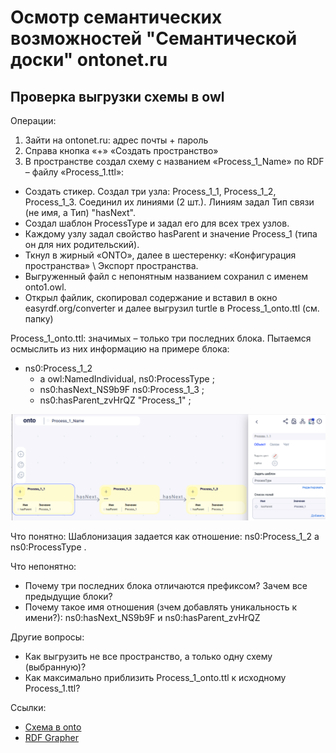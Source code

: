 # Осмотр семантических возможностей "Семантической доски" ontonet.ru
## Проверка выгрузки схемы в owl
Операции:
1. Зайти на ontonet.ru: адрес почты + пароль
2. Справа кнопка «+» «Создать пространство»
3. В пространстве создал схему с названием «Process_1_Name» по RDF – файлу «Process_1.ttl»: 
- Создать стикер. Создал три узла: Process_1_1, Process_1_2, Process_1_3. Соединил их линиями (2 шт.). Линиям задал Тип связи (не имя, а Тип) "hasNext".
- Создал шаблон ProcessType и задал его для всех трех узлов.
- Каждому узлу задал свойство hasParent и значение Process_1 (типа он для них родительский).
- Ткнул в жирный «ONTO», далее в шестеренку: «Конфигурация пространства» \ Экспорт пространства.
- Выгруженный файл с непонятным названием сохранил с именем onto1.owl.
- Открыл файлик, скопировал содержание и вставил в окно easyrdf.org/converter и далее выгрузил turtle в Process_1_onto.ttl (см. папку)

Process_1_onto.ttl: значимых – только три последних блока. Пытаемся осмыслить из них информацию на примере блока:
- ns0:Process_1_2
  - a owl:NamedIndividual, ns0:ProcessType ;
  - ns0:hasNext_NS9b9F ns0:Process_1_3 ;
  - ns0:hasParent_zvHrQZ "Process_1" ;
<img src="onto2.png" width="600" />

Что понятно: Шаблонизация задается как отношение: ns0:Process_1_2 a ns0:ProcessType .

Что непонятно:
- Почему три последних блока отличаются префиксом? Зачем все предыдущие блоки?
- Почему такое имя отношения (зчем добавлять уникальность к имени?): ns0:hasNext_NS9b9F  и ns0:hasParent_zvHrQZ

Другие вопросы:
- Как выгрузить не все пространство, а только одну схему (выбранную)?
- Как максимально приблизить Process_1_onto.ttl к исходному Process_1.ttl?

Ссылки:
- [Схема в onto](https://app.ontonet.ru/ru/home/operation/E?uuid=e3b69106-4d20-4e9d-9cd6-9027378164c0&realm=d4a500e1-133b-4062-8e92-6c498d431db6)
- [RDF Grapher](https://www.ldf.fi/service/rdf-grapher?rdf=%40prefix+owl%3A+%3Chttp%3A%2F%2Fwww.w3.org%2F2002%2F07%2Fowl%23%3E+.%0D%0A%40prefix+rdfs%3A+%3Chttp%3A%2F%2Fwww.w3.org%2F2000%2F01%2Frdf-schema%23%3E+.%0D%0A%40prefix+ns0%3A+%3Chttp%3A%2F%2Fwww.ontonet.ru%2Fontology%2Frealm%2Fd4a500e1-133b-4062-8e92-6c498d431db6%23%3E+.%0D%0A%0D%0A%3Chttp%3A%2F%2Fwww.ontonet.ru%2Fontology%2Frealm%2Fd4a500e1-133b-4062-8e92-6c498d431db6%23%3E+a+owl%3AOntology+.%0D%0A%3Chttp%3A%2F%2Fwww.ontonet.ru%2Fontology%2Frealm%2Fd4a500e1-133b-4062-8e92-6c498d431db6%23incomingRole%3E%0D%0A++a+owl%3AAnnotationProperty+%3B%0D%0A++rdfs%3Acomment+%22Incoming+role%22+.%0D%0A%0D%0A%3Chttp%3A%2F%2Fwww.ontonet.ru%2Fontology%2Frealm%2Fd4a500e1-133b-4062-8e92-6c498d431db6%23outgoingRole%3E%0D%0A++a+owl%3AAnnotationProperty+%3B%0D%0A++rdfs%3Acomment+%22Outgoing+role%22+.%0D%0A%0D%0A%3Chttp%3A%2F%2Fwww.ontonet.ru%2Fontology%2Frealm%2Fd4a500e1-133b-4062-8e92-6c498d431db6%23hasNext%3E%0D%0A++a+owl%3AObjectProperty+%3B%0D%0A++rdfs%3Alabel+%22hasNext%22+.%0D%0A%0D%0A%3Chttp%3A%2F%2Fwww.ontonet.ru%2Fontology%2Frealm%2Fd4a500e1-133b-4062-8e92-6c498d431db6%23hasNext_NS9b9F%3E%0D%0A++a+owl%3AObjectProperty+%3B%0D%0A++rdfs%3Alabel+%22hasNext%22+.%0D%0A%0D%0A%3Chttp%3A%2F%2Fwww.ontonet.ru%2Fontology%2Frealm%2Fd4a500e1-133b-4062-8e92-6c498d431db6%23hasParent%3E%0D%0A++a+owl%3ADatatypeProperty+%3B%0D%0A++rdfs%3Acomment+%22%22+%3B%0D%0A++rdfs%3Alabel+%22hasParent%22+.%0D%0A%0D%0A%3Chttp%3A%2F%2Fwww.ontonet.ru%2Fontology%2Frealm%2Fd4a500e1-133b-4062-8e92-6c498d431db6%23hasParent_IrIH2B%3E%0D%0A++a+owl%3ADatatypeProperty+%3B%0D%0A++rdfs%3Acomment+%22%22+%3B%0D%0A++rdfs%3Alabel+%22hasParent%22+.%0D%0A%0D%0A%3Chttp%3A%2F%2Fwww.ontonet.ru%2Fontology%2Frealm%2Fd4a500e1-133b-4062-8e92-6c498d431db6%23hasParent_zvHrQZ%3E%0D%0A++a+owl%3ADatatypeProperty+%3B%0D%0A++rdfs%3Acomment+%22%22+%3B%0D%0A++rdfs%3Alabel+%22hasParent%22+.%0D%0A%0D%0A%3Chttp%3A%2F%2Fwww.ontonet.ru%2Fontology%2Frealm%2Fd4a500e1-133b-4062-8e92-6c498d431db6%23ProcessType%3E%0D%0A++a+owl%3AClass+%3B%0D%0A++rdfs%3Acomment+%22%22+%3B%0D%0A++rdfs%3Alabel+%22ProcessType%22+.%0D%0A%0D%0A%3Chttp%3A%2F%2Fwww.ontonet.ru%2Fontology%2Frealm%2Fd4a500e1-133b-4062-8e92-6c498d431db6%23Process_1_1%3E%0D%0A++a+owl%3ANamedIndividual%2C+%3Chttp%3A%2F%2Fwww.ontonet.ru%2Fontology%2Frealm%2Fd4a500e1-133b-4062-8e92-6c498d431db6%23ProcessType%3E+%3B%0D%0A++ns0%3AhasNext+ns0%3AProcess_1_2+%3B%0D%0A++ns0%3AhasParent+%22Process_1%22+%3B%0D%0A++rdfs%3Acomment+%22%22%22%0D%0A%22%22%22+%3B%0D%0A++rdfs%3Alabel+%22Process_1_1%22+.%0D%0A%0D%0Ans0%3AProcess_1_2%0D%0A++a+owl%3ANamedIndividual%2C+ns0%3AProcessType+%3B%0D%0A++ns0%3AhasNext_NS9b9F+ns0%3AProcess_1_3+%3B%0D%0A++ns0%3AhasParent_zvHrQZ+%22Process_1%22+%3B%0D%0A++rdfs%3Alabel+%22Process_1_2%22+.%0D%0A%0D%0Ans0%3AProcess_1_3%0D%0A++a+owl%3ANamedIndividual%2C+ns0%3AProcessType+%3B%0D%0A++ns0%3AhasParent_IrIH2B+%22Process_1%22+%3B%0D%0A++rdfs%3Alabel+%22Process_1_3%22+.%0D%0A%0D%0A&from=ttl&to=png)

